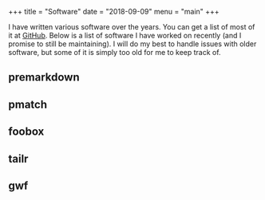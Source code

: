 +++
title = "Software"
date = "2018-09-09"
menu = "main"
+++

I have written various software over the years. You can get a list of most of it at [GitHub](https://github.com/mailund). Below is a list of software I have worked on recently (and I promise to still be maintaining). I will do my best to handle issues with older software, but some of it is simply too old for me to keep track of.

## premarkdown

## pmatch

## foobox

## tailr

## gwf